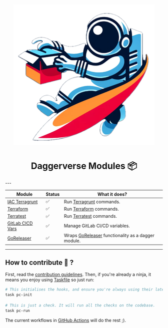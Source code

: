 
<h1 align="center">
  <img alt="logo" src="docs/logo/daggerverse-logo-nobackground.png" width="450px"/><br/>
</h1>

<h1 align="center">Daggerverse Modules 📦</h1>
---

| Module                                     | Status | What it does?                                                                |
|--------------------------------------------|--------|------------------------------------------------------------------------------|
| [IAC Terragrunt](iac-terragrunt/README.md) | ✅      | Run [Terragrunt](https://terragrunt.gruntwork.io) commands.                  |
| [Terraform](terraform/README.md)           | ✅      | Run [Terraform](https://www.terraform.io) commands.                          |
| [Terratest](terratest/README.md)           | ✅      | Run [Terratest](https://terratest.gruntwork.io) commands.                    |
| [GitLab CICD Vars](gitlab-cicd-vars/README.md) | ✅  | Manage GitLab CI/CD variables.                                              |
| [GoReleaser](goreleaser/README.md)         | ✅      | Wraps [GoReleaser](https://goreleaser.com) functionality as a dagger module. |


---

## How to contribute 🤔 ?

First, read the [contribution guidelines](./CONTRIBUTING.md). Then, if you're already a ninja, it means you enjoy using [Taskfile](https://taskfile.dev) so just run:

```sh
# This initialises the hooks, and ensure you're always using their latest version.
task pc-init

# This is just a check. It will run all the checks on the codebase.
task pc-run
```

The current workflows in [GitHub Actions](./.github/workflows) will do the rest ;).
